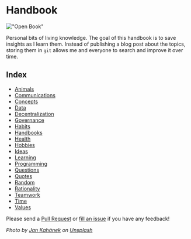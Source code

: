 # Handbook

!["Open Book"](https://images.unsplash.com/photo-1483546363825-7ebf25fb7513?ixlib=rb-0.3.5&ixid=eyJhcHBfaWQiOjEyMDd9&s=34f06173fc9d9c014d643c39fb7bfa13&auto=format&fit=crop&w=1350&q=80)

Personal bits of living knowledge. The goal of this handbook is to save insights as I learn them. Instead of publishing a blog post about the topics, storing them in `git` allows me and everyone to search and improve it over time.

## Index

* [Animals](content/animals.md)
* [Communications](content/communications.md)
* [Concepts](content/concepts.md)
* [Data](content/data.md)
* [Decentralization](content/decentralization.md)
* [Governance](content/governance.md)
* [Habits](content/habits.md)
* [Handbooks](content/handbooks.md)
* [Health](content/health.md)
* [Hobbies](content/hobbies.md)
* [Ideas](content/ideas.md)
* [Learning](content/learning.md)
* [Programming](content/programming.md)
* [Questions](content/questions.md)
* [Quotes](content/quotes.md)
* [Random](content/random.md)
* [Rationality](content/rationality.md)
* [Teamwork](content/teamwork.md)
* [Time](content/time.md)
* [Values](content/values.md)

Please send a [Pull Request](https://github.com/davidgasquez/handbook/pulls) or [fill an issue](https://github.com/davidgasquez/handbok/issues) if you have any feedback!

_Photo by [Jan Kahánek](https://unsplash.com/@honza_kahanek) on [Unsplash](https://unsplash.com)_
